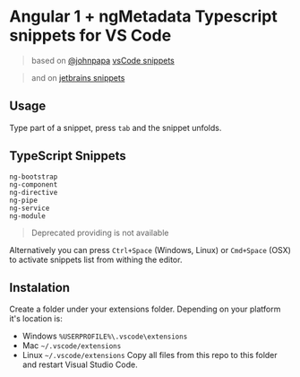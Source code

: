 # Angular 1 + ngMetadata Typescript snippets for VS Code

> based on [@johnpapa](https://twitter.com/John_Papa) [vsCode snippets](https://github.com/johnpapa/vscode-angular2-snippets)

> and on [jetbrains snippets](https://github.com/ngParty/jetbrains-angular1-snippets)

## Usage
Type part of a snippet, press `tab` and the snippet unfolds.

## TypeScript Snippets
```
ng-bootstrap
ng-component
ng-directive
ng-pipe
ng-service
ng-module
```
> Deprecated providing is not available

Alternatively you can press `Ctrl+Space` (Windows, Linux) or `Cmd+Space` (OSX) to activate snippets list from withing the editor.

## Instalation
Create a folder under your extensions folder. Depending on your platform it's location is:
* Windows `%USERPROFILE%\.vscode\extensions`
* Mac `~/.vscode/extensions`
* Linux `~/.vscode/extensions`
Copy all files from this repo to this folder and restart Visual Studio Code.